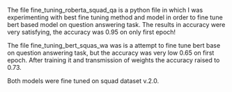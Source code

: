 The file fine_tuning_roberta_squad_qa is a python file in which I was experimenting with best fine tuning method and model in order to fine tune bert based model on question answering task. The results in accuracy were very satisfying, the accuracy was 0.95 on only first epoch!

The file fine_tuning_bert_squas_wa was is a attempt to fine tune bert base on question answering task, but the accuracy was very low 0.65 on first epoch. After training it and transmission of weights the accuracy raised to 0.73.

Both models were fine tuned on squad dataset v.2.0.
